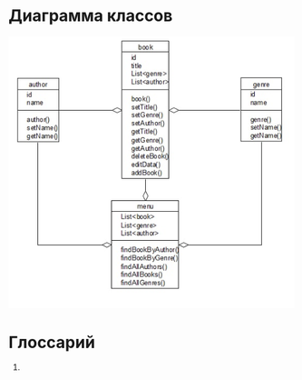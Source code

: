# Диаграмма классов  

![Диаграмма классов](https://github.com/zazzzal/WEB-Library/blob/master/diagrams/pictures/диаграмма.jpeg) 

# Глоссарий

1. 
